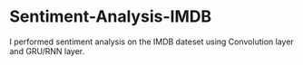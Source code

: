 # Sentiment-Analysis-IMDB
I performed sentiment analysis on the IMDB dateset using Convolution layer and GRU/RNN layer.
